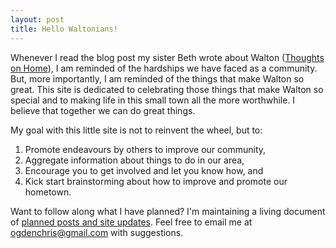 ```yaml
---
layout: post
title: Hello Waltonians!
---
```


Whenever I read the blog post my sister Beth wrote about Walton ([Thoughts on Home](http://theokeden.com/2013/10/19/thoughts-on-home/)), I am reminded of the hardships we have faced as a community. But, more importantly, I am reminded of the things that make Walton so great. This site is dedicated to celebrating those things that make Walton so special and to making life in this small town all the more worthwhile. I believe that together we can do great things.

My goal with this little site is not to reinvent the wheel, but to:

1. Promote endeavours by others to improve our community,
2. Aggregate information about things to do in our area,
3. Encourage you to get involved and let you know how, and
4. Kick start brainstorming about how to improve and promote our hometown.

Want to follow along what I have planned? I'm maintaining a living document of [planned posts and site updates](https://hackpad.com/Waltonians.org-Checklist-qT6Q3H280Hi). Feel free to email me at <a href="ogdenchris@gmail.com">ogdenchris@gmail.com</a> with suggestions.
